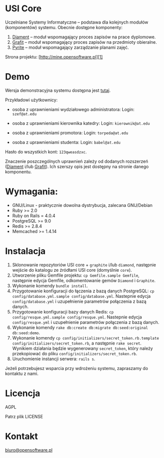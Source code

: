 # USI Core

Uczelniane Systemy Informatyczne &ndash; podstawa dla kolejnych modułów (komponentów) systemu. Obecnie dostępne komponenty:

1. [Diament][3] &ndash; moduł wspomagający proces zapisów na prace dyplomowe. 
2. [Grafit][4] &ndash; moduł wspomagający proces zapisów na przedmioty obieralne. 
3. [Pyrite][5] &ndash; moduł wspomagający zarządzanie planami zajęć.



Strona projektu: [http://mine.opensoftware.pl][1]

# Demo

Wersja demonstracyjna systemu dostępna jest [tutaj][2].

Przykładowi użytkownicy:

* osoba z uprawnieniami wydziałowego administratora:
Login: `szef@at.edu`

* osoba z uprawnieniami kierownika katedry:
Login: `kierownik@at.edu`

* osoba z uprawnieniami promotora:
Login: `torpeda@at.edu`

* osoba z uprawnieniami studenta:
Login: `babel@at.edu `

Hasło do wszystkich kont: `123qweasdzxc`.

Znaczenie poszczególnych uprawnień zależy od dodanych rozszerzeń ([Diament][3] i/lub [Grafit][4]). Ich szerszy opis jest dostępny na stronie danego komponentu.

# Wymagania:

* GNU/Linux - praktycznie dowolna dystrybucja, zalecana GNU/Debian
* Ruby >= 2.0
* Ruby on Rails = 4.0.4
* PostgreSQL >= 9.0
* Redis >= 2.8.4
* Memcached >= 1.4.14

# Instalacja

1. Sklonowanie repozytoriów USI core + `graphite` i/lub `diamond`, następnie wejście do katalogu ze źródłami USI core (domyślnie `core`).
2. Utworzenie pliku Gemfile projektu: `cp Gemfile.sample Gemfile`, następnie edycja Gemfile, odkomentowanie gemów `Diamond` i `Graphite`.
3. Wykonanie komendy `bundle install`.
4. Przygotowanie konfiguracji do łączenia z bazą danych PostgreSQL: `cp config/database.yml.sample config/database.yml`. Nastepnie edycja `config/database.yml` i uzupełnienie parametrów połączenia z bazą danych.
5. Przygotowanie konfiguracji bazy danych Redis: `cp config/resque.yml.sample config/resque.yml`. Nastepnie edycja `config/resque.yml` i uzupełnienie parametrów połączenia z bazą danych.
6. Wykonanie komendy `rake db:create db:migrate db:seed:original db:seed:demo`.
7. Wykonanie komendy `cp config/initializers/secret_token.rb.template config/initializers/secret_token.rb`, a następnie `rake secret`. Wynikiem działania będzie wygenerowany `secret_token`, który należy przekopiować do pliku `config/initializers/secret_token.rb`.
8. Uruchomienie instancji serwera: `rails s`.

Jeżeli potrzebujesz wsparcia przy wdrożeniu systemu, zapraszamy do kontaktu z nami.

# Licencja

AGPL

Patrz plik LICENSE

# Kontakt

biuro@opensoftware.pl

[1]: http://mine.opensoftware.pl
[2]: http://usi-demo.opensoftware.pl/
[3]: https://github.com/Opensoftware/USI-Diamond
[4]: https://github.com/Opensoftware/USI-Graphite
[5]: https://github.com/Opensoftware/Pyrite

